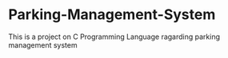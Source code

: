 # Parking-Management-System
 This is a project on C Programming Language ragarding parking management system
